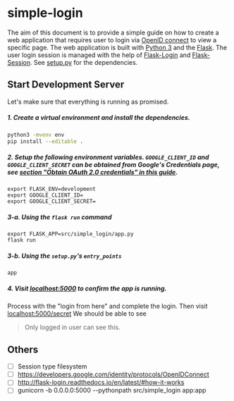 # simple-login

The aim of this document is to provide a simple guide on
how to create a web application that requires user to login
via [OpenID connect](http://openid.net/connect/) to view a specific page.
The web application is built with [Python 3](https://www.python.org/)
and the [Flask](http://flask.pocoo.org/).
The user login session is managed with the help of
[Flask-Login](http://flask-login.readthedocs.io/en/latest/) and
[Flask-Session](https://pythonhosted.org/Flask-Session/).
See [setup.py](./setup.py) for the dependencies.

## Start Development Server

Let's make sure that everything is running as promised.

##### 1. Create a virtual environment and install the dependencies.
```sh
python3 -mvenv env
pip install --editable .
```

##### 2. Setup the following environment variables. `GOOGLE_CLIENT_ID` and `GOOGLE_CLIENT_SECRET` can be obtained from Google's Credentials page, see [section "Obtain OAuth 2.0 credentials" in this guide](https://developers.google.com/identity/protocols/OpenIDConnect#getcredentials).

```
export FLASK_ENV=development
export GOOGLE_CLIENT_ID=
export GOOGLE_CLIENT_SECRET=
```

##### 3-a. Using the `flask run` command
```
export FLASK_APP=src/simple_login/app.py
flask run
```

##### 3-b. Using the `setup.py`'s `entry_points`
```
app
```

##### 4. Visit [localhost:5000](http://localhost:5000) to confirm the app is running.
Process with the "login from here" and complete the login.
Then visit [localhost:5000/secret](http://localhost:5000/secret)
We should be able to see
> Only logged in user can see this.

## Others

- [ ] Session type filesystem
- [ ] https://developers.google.com/identity/protocols/OpenIDConnect
- [ ] http://flask-login.readthedocs.io/en/latest/#how-it-works
- [ ] gunicorn -b 0.0.0.0:5000 --pythonpath src/simple_login  app:app
